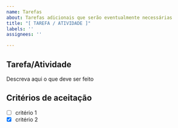 ```yaml
---
name: Tarefas
about: Tarefas adicionais que serão eventualmente necessárias
title: "[ TAREFA / ATIVIDADE ]"
labels: ''
assignees: ''

---
```


## Tarefa/Atividade
Descreva aqui o que deve ser feito

## Critérios de aceitação
- [ ] critério 1
- [X] critério 2
